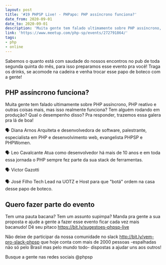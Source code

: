```yaml
---
layout: post
title: '#19 PHPSP Live! - PHPapo: PHP assíncrono funciona?'
date_from: 2020-09-01
date_to: 2020-09-01
description: 'Muita gente tem falado ultimamente sobre PHP assíncrono, PHP reativo e outras coisas mais, mas isso realmente funciona? Tem alguém rodando em produção? Qual o desempenho disso?'
link: 'https://www.meetup.com/php-sp/events/272791864/'
tags:
- php
- online
---
```

Sabemos o quanto está com saudade do nossos encontros no pub de toda segunda quinta do mês, para isso preparamos esse evento pra você!
Traga os drinks, se acomode na cadeira e venha trocar esse papo de boteco com a gente!

## PHP assíncrono funciona?

Muita gente tem falado ultimamente sobre PHP assíncrono, PHP reativo e outras coisas mais, mas isso realmente funciona? Tem alguém rodando em produção? Qual o desempenho disso?
Pra responder, trazemos essa galera pra lá de boa!

🗣️ Diana Arnos
Arquiteta e desenvolvedora de software, palestrante, especialista em PHP e desenvolvimento web, evangelista PHPSP e PHPWomen.

🗣️ Leo Cavalcante
Atua como desenvolvedor há mais de 10 anos e em toda essa jornada o PHP sempre fez parte da sua stack de ferramentas.

🗣️ Victor Gazotti

🗣️ José Filho
Tech Lead na UOTZ e Host para que "botá" ordem na casa desse papo de boteco.

## Quero fazer parte do evento

Tem uma pauta bacana? Tem um assunto supimpa? Manda pra gente a sua proposta e ajude a gente a fazer esse evento ficar cada vez mais bacanudo! Dê seu pitaco https://bit.ly/sugestoes-phpsp-live

Não deixe de participar da nossa comunidade no slack http://bit.ly/vem-pro-slack-phpsp que hoje conta com mais de 2000 pessoas -espalhadas não só pelo Brasil mas pelo mundo todo- dispostas a ajudar uns aos outros!

Busque a gente nas redes sociais @phpsp
